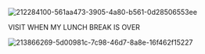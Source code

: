 ![212284100-561aa473-3905-4a80-b561-0d28506553ee](https://github.com/agrim92/agrim92/assets/68190624/cd950ecf-d0a9-427f-bb36-24bea830e7c9)

VISIT WHEN MY LUNCH BREAK IS OVER

![213866269-5d00981c-7c98-46d7-8a8e-16f462f15227](https://github.com/agrim92/agrim92/assets/68190624/5a68b2b1-c41e-43a1-9a1d-7f727e2ff92e)


<!--
**agrim92/agrim92** is a ✨ _special_ ✨ repository because its `README.md` (this file) appears on your GitHub profile.

Here are some ideas to get you started:

- 🔭 I’m currently working on ...
- 🌱 I’m currently learning ...
- 👯 I’m looking to collaborate on ...
- 🤔 I’m looking for help with ...
- 💬 Ask me about ...
- 📫 How to reach me: ...
- 😄 Pronouns: ...
- ⚡ Fun fact: ...
-->
